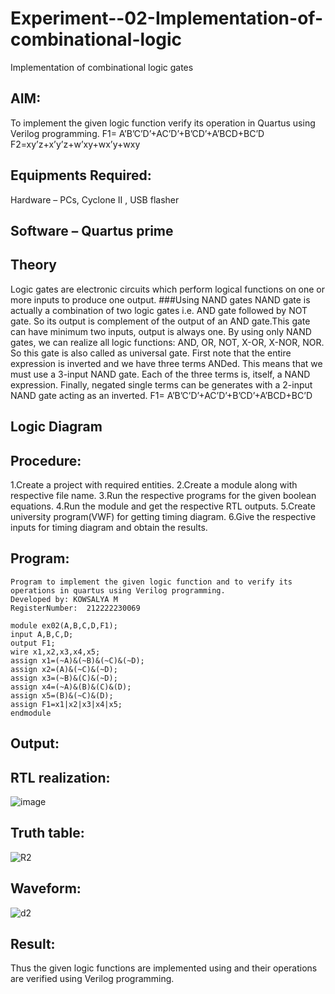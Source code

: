 # Experiment--02-Implementation-of-combinational-logic
Implementation of combinational logic gates
 
## AIM:
To implement the given logic function verify its operation in Quartus using Verilog programming.
 F1= A’B’C’D’+AC’D’+B’CD’+A’BCD+BC’D
F2=xy’z+x’y’z+w’xy+wx’y+wxy 
## Equipments Required:
Hardware – PCs, Cyclone II , USB flasher
## Software – Quartus prime
## Theory
 Logic gates are electronic circuits which perform logical functions on one or more inputs to produce one output. ###Using NAND gates NAND gate is actually a combination of two logic gates i.e. AND gate followed by NOT gate. So its output is complement of the output of an AND gate.This gate can have minimum two inputs, output is always one. By using only NAND gates, we can realize all logic functions: AND, OR, NOT, X-OR, X-NOR, NOR. So this gate is also called as universal gate. First note that the entire expression is inverted and we have three terms ANDed. This means that we must use a 3-input NAND gate. Each of the three terms is, itself, a NAND expression. Finally, negated single terms can be generates with a 2-input NAND gate acting as an inverted. F1= A’B’C’D’+AC’D’+B’CD’+A’BCD+BC’D
## Logic Diagram
## Procedure:
1.Create a project with required entities.
2.Create a module along with respective file name.
3.Run the respective programs for the given boolean equations.
4.Run the module and get the respective RTL outputs.
5.Create university program(VWF) for getting timing diagram.
6.Give the respective inputs for timing diagram and obtain the results.
## Program:
```
Program to implement the given logic function and to verify its operations in quartus using Verilog programming.
Developed by: KOWSALYA M
RegisterNumber:  212222230069

module ex02(A,B,C,D,F1);
input A,B,C,D;
output F1;
wire x1,x2,x3,x4,x5;
assign x1=(~A)&(~B)&(~C)&(~D);
assign x2=(A)&(~C)&(~D);
assign x3=(~B)&(C)&(~D);
assign x4=(~A)&(B)&(C)&(D);
assign x5=(B)&(~C)&(D);
assign F1=x1|x2|x3|x4|x5;
endmodule
```
## Output:
## RTL realization:
![image](https://github.com/Kowsalyasathya/Experiment--02-Implementation-of-combinational-logic-/assets/118671457/921fee7e-c452-49db-a034-3b5731ac6666)
## Truth table:
![R2](https://github.com/Kowsalyasathya/Experiment--02-Implementation-of-combinational-logic-/assets/118671457/7c1a0e81-4a43-4395-9949-53d8ef02e61b)
## Waveform:
![d2](https://github.com/Kowsalyasathya/Experiment--02-Implementation-of-combinational-logic-/assets/118671457/96d90011-ab1e-4539-af2d-4020c9c21a41)
## Result:
Thus the given logic functions are implemented using  and their operations are verified using Verilog programming.
